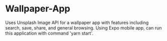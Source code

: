 # Wallpaper-App
Uses Unsplash Image API for a wallpaper app with features including search, save, share, and general browsing.
Using Expo mobile app, can run this application with command 'yarn start'.
